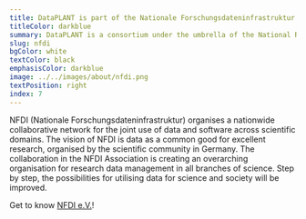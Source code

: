 ```yaml
---
title: DataPLANT is part of the Nationale Forschungsdateninfrastruktur
titleColor: darkblue
summary: DataPLANT is a consortium under the umbrella of the National Research Data Infrastructure (NFDI) dedicated to plant science 
slug: nfdi
bgColor: white
textColor: black
emphasisColor: darkblue
image: ../../images/about/nfdi.png
textPosition: right
index: 7
---
```


NFDI (Nationale Forschungsdateninfrastruktur) organises a nationwide collaborative network for the joint use of data and software across scientific domains.
The vision of NFDI is data as a common good for excellent research, organised by the scientific community in Germany.
The collaboration in the NFDI Association is creating an overarching organisation for research data management in all branches of science.
Step by step, the possibilities for utilising data for science and society will be improved.

Get to know [NFDI e.V.](https://www.nfdi.de/?lang=en)!
